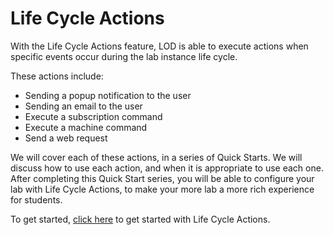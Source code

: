 # Life Cycle Actions

With the Life Cycle Actions feature, LOD is able to execute actions when specific events occur during the lab instance life cycle. 

These actions include:

- Sending a popup notification to the user
- Sending an email to the user
- Execute a subscription command
- Execute a machine command
- Send a web request

We will cover each of these actions, in a series of Quick Starts. We will discuss how to use each action, and when it is appropriate to use each one. After completing this Quick Start series, you will be able to configure your lab with Life Cycle Actions, to make your more lab a more rich experience for students. 

To get started, [click here](/lod/quick-starts/life-cycle-actions/send-a-notification-to-user.md) to get started with Life Cycle Actions.
